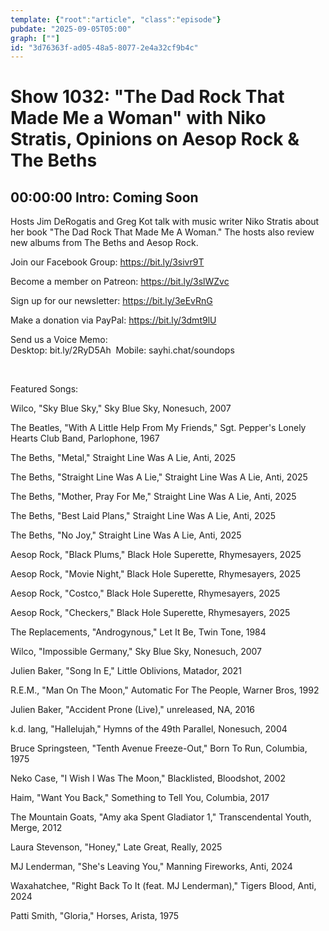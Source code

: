```yaml
---
template: {"root":"article", "class":"episode"}
pubdate: "2025-09-05T05:00"
graph: [""]
id: "3d76363f-ad05-48a5-8077-2e4a32cf9b4c"
---
```






# Show 1032: "The Dad Rock That Made Me a Woman" with Niko Stratis, Opinions on Aesop Rock & The Beths



## 00:00:00 Intro: Coming Soon

Hosts Jim DeRogatis and Greg Kot talk with music writer Niko Stratis about her book "The Dad Rock That Made Me A Woman." The hosts also review new albums from The Beths and Aesop Rock.

Join our Facebook Group: https://bit.ly/3sivr9T

Become a member on Patreon: https://bit.ly/3slWZvc

Sign up for our newsletter: https://bit.ly/3eEvRnG

Make a donation via PayPal: https://bit.ly/3dmt9lU

Send us a Voice Memo: Desktop: bit.ly/2RyD5Ah  Mobile: sayhi.chat/soundops

 

Featured Songs:

Wilco, "Sky Blue Sky," Sky Blue Sky, Nonesuch, 2007

The Beatles, "With A Little Help From My Friends," Sgt. Pepper's Lonely Hearts Club Band, Parlophone, 1967

The Beths, "Metal," Straight Line Was A Lie, Anti, 2025

The Beths, "Straight Line Was A Lie," Straight Line Was A Lie, Anti, 2025

The Beths, "Mother, Pray For Me," Straight Line Was A Lie, Anti, 2025

The Beths, "Best Laid Plans," Straight Line Was A Lie, Anti, 2025

The Beths, "No Joy," Straight Line Was A Lie, Anti, 2025

Aesop Rock, "Black Plums," Black Hole Superette, Rhymesayers, 2025

Aesop Rock, "Movie Night," Black Hole Superette, Rhymesayers, 2025

Aesop Rock, "Costco," Black Hole Superette, Rhymesayers, 2025

Aesop Rock, "Checkers," Black Hole Superette, Rhymesayers, 2025

The Replacements, "Androgynous," Let It Be, Twin Tone, 1984

Wilco, "Impossible Germany," Sky Blue Sky, Nonesuch, 2007

Julien Baker, "Song In E," Little Oblivions, Matador, 2021

R.E.M., "Man On The Moon," Automatic For The People, Warner Bros, 1992

Julien Baker, "Accident Prone (Live)," unreleased, NA, 2016

k.d. lang, "Hallelujah," Hymns of the 49th Parallel, Nonesuch, 2004

Bruce Springsteen, "Tenth Avenue Freeze-Out," Born To Run, Columbia, 1975

Neko Case, "I Wish I Was The Moon," Blacklisted, Bloodshot, 2002

Haim, "Want You Back," Something to Tell You, Columbia, 2017

The Mountain Goats, "Amy aka Spent Gladiator 1," Transcendental Youth, Merge, 2012

Laura Stevenson, "Honey," Late Great, Really, 2025

MJ Lenderman, "She's Leaving You," Manning Fireworks, Anti, 2024

Waxahatchee, "Right Back To It (feat. MJ Lenderman)," Tigers Blood, Anti, 2024

Patti Smith, "Gloria," Horses, Arista, 1975